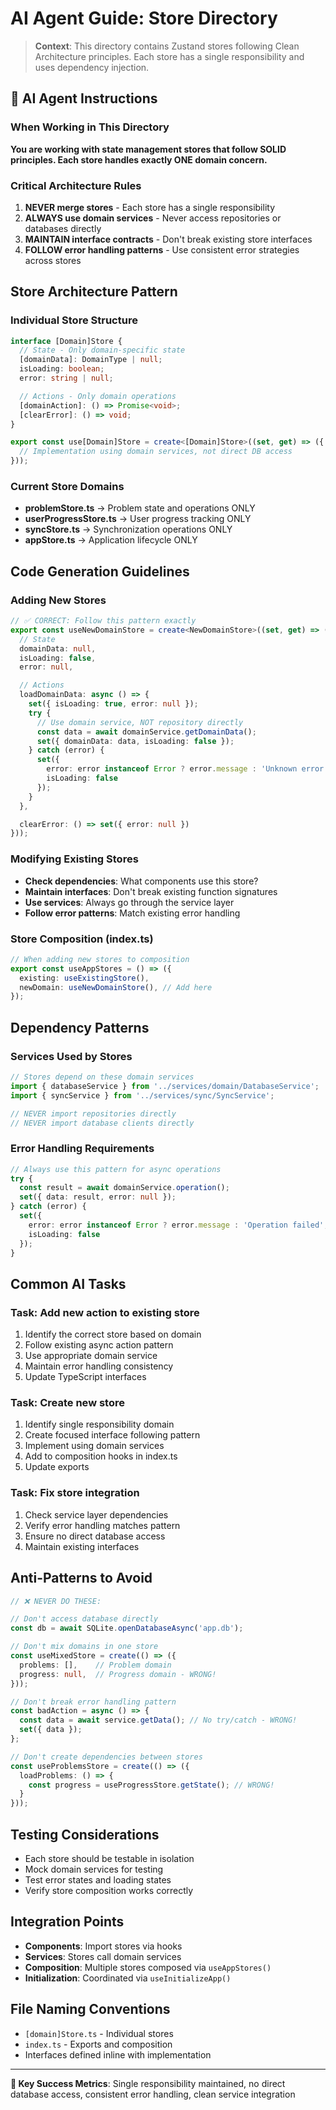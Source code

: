 # AI Agent Guide: Store Directory

> **Context**: This directory contains Zustand stores following Clean Architecture principles. Each store has a single responsibility and uses dependency injection.

## 🤖 AI Agent Instructions

### When Working in This Directory
**You are working with state management stores that follow SOLID principles. Each store handles exactly ONE domain concern.**

### Critical Architecture Rules
1. **NEVER merge stores** - Each store has a single responsibility
2. **ALWAYS use domain services** - Never access repositories or databases directly
3. **MAINTAIN interface contracts** - Don't break existing store interfaces
4. **FOLLOW error handling patterns** - Use consistent error strategies across stores

## Store Architecture Pattern

### Individual Store Structure
```typescript
interface [Domain]Store {
  // State - Only domain-specific state
  [domainData]: DomainType | null;
  isLoading: boolean;
  error: string | null;

  // Actions - Only domain operations
  [domainAction]: () => Promise<void>;
  [clearError]: () => void;
}

export const use[Domain]Store = create<[Domain]Store>((set, get) => ({
  // Implementation using domain services, not direct DB access
}));
```

### Current Store Domains
- **problemStore.ts** → Problem state and operations ONLY
- **userProgressStore.ts** → User progress tracking ONLY
- **syncStore.ts** → Synchronization operations ONLY
- **appStore.ts** → Application lifecycle ONLY

## Code Generation Guidelines

### Adding New Stores
```typescript
// ✅ CORRECT: Follow this pattern exactly
export const useNewDomainStore = create<NewDomainStore>((set, get) => ({
  // State
  domainData: null,
  isLoading: false,
  error: null,

  // Actions
  loadDomainData: async () => {
    set({ isLoading: true, error: null });
    try {
      // Use domain service, NOT repository directly
      const data = await domainService.getDomainData();
      set({ domainData: data, isLoading: false });
    } catch (error) {
      set({
        error: error instanceof Error ? error.message : 'Unknown error',
        isLoading: false
      });
    }
  },

  clearError: () => set({ error: null })
}));
```

### Modifying Existing Stores
- **Check dependencies**: What components use this store?
- **Maintain interfaces**: Don't break existing function signatures
- **Use services**: Always go through the service layer
- **Follow error patterns**: Match existing error handling

### Store Composition (index.ts)
```typescript
// When adding new stores to composition
export const useAppStores = () => ({
  existing: useExistingStore(),
  newDomain: useNewDomainStore(), // Add here
});
```

## Dependency Patterns

### Services Used by Stores
```typescript
// Stores depend on these domain services
import { databaseService } from '../services/domain/DatabaseService';
import { syncService } from '../services/sync/SyncService';

// NEVER import repositories directly
// NEVER import database clients directly
```

### Error Handling Requirements
```typescript
// Always use this pattern for async operations
try {
  const result = await domainService.operation();
  set({ data: result, error: null });
} catch (error) {
  set({
    error: error instanceof Error ? error.message : 'Operation failed',
    isLoading: false
  });
}
```

## Common AI Tasks

### Task: Add new action to existing store
1. Identify the correct store based on domain
2. Follow existing async action pattern
3. Use appropriate domain service
4. Maintain error handling consistency
5. Update TypeScript interfaces

### Task: Create new store
1. Identify single responsibility domain
2. Create focused interface following pattern
3. Implement using domain services
4. Add to composition hooks in index.ts
5. Update exports

### Task: Fix store integration
1. Check service layer dependencies
2. Verify error handling matches pattern
3. Ensure no direct database access
4. Maintain existing interfaces

## Anti-Patterns to Avoid

```typescript
// ❌ NEVER DO THESE:

// Don't access database directly
const db = await SQLite.openDatabaseAsync('app.db');

// Don't mix domains in one store
const useMixedStore = create(() => ({
  problems: [],    // Problem domain
  progress: null,  // Progress domain - WRONG!
}));

// Don't break error handling pattern
const badAction = async () => {
  const data = await service.getData(); // No try/catch - WRONG!
  set({ data });
};

// Don't create dependencies between stores
const useProblemsStore = create(() => ({
  loadProblems: () => {
    const progress = useProgressStore.getState(); // WRONG!
  }
}));
```

## Testing Considerations
- Each store should be testable in isolation
- Mock domain services for testing
- Test error states and loading states
- Verify store composition works correctly

## Integration Points
- **Components**: Import stores via hooks
- **Services**: Stores call domain services
- **Composition**: Multiple stores composed via `useAppStores()`
- **Initialization**: Coordinated via `useInitializeApp()`

## File Naming Conventions
- `[domain]Store.ts` - Individual stores
- `index.ts` - Exports and composition
- Interfaces defined inline with implementation

---
**🎯 Key Success Metrics**: Single responsibility maintained, no direct database access, consistent error handling, clean service integration

